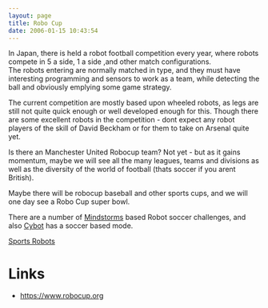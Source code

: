 ```yaml
---
layout: page
title: Robo Cup
date: 2006-01-15 10:43:54
---
```

<p>In Japan, there is held a robot football competition every year, where robots compete in 5 a side, 1 a side ,and other match configurations.
<br/>The robots entering are normally matched in type, and they must have interesting programming and sensors to work as a team, while detecting the ball and obviously emplying some game strategy.
</p>
<p>The current competition are mostly based upon wheeled robots, as legs are still not quite quick enough or well developed enough for this. Though there are some excellent robots in the competition - dont expect any robot players of the skill of David Beckham or for them to take on Arsenal quite yet.
</p>
<p>Is there an Manchester United Robocup team? Not yet - but as it gains momentum, maybe we will see all the many leagues, teams and divisions as well as the diversity of the world of football (thats soccer if you arent British).
</p>
<p>Maybe there will be robocup baseball and other sports cups, and we will one day see a Robo Cup super bowl.
</p>
<p>There are a number of <a class="wiki" href="/wiki/mindstorms.html" title="A Robotic construction toy system from Lego">Mindstorms</a> based Robot soccer challenges, and also <a class="wiki" href="/wiki/cybot.html" title="Cybot">Cybot</a> has a soccer based mode.
</p>
<p><a class="wiki" href="/wiki/sports_robots.html" title="Sports Robots">Sports Robots</a>
</p>
<h1  id="Links">Links</h1>

* <https://www.robocup.org>
